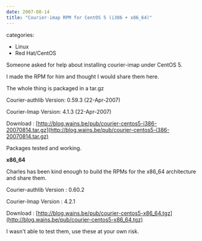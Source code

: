 ```yaml
---
date: 2007-08-14
title: "Courier-imap RPM for CentOS 5 (i386 + x86_64)"
---
```








categories:
- Linux
- Red Hat/CentOS


Someone asked for help about installing courier-imap under CentOS 5.

I made the RPM for him and thought I would share them here.

The whole thing is packaged in a tar.gz

Courier-authlib
Version:	0.59.3 (22-Apr-2007)

Courier-Imap
Version:	4.1.3 (22-Apr-2007)

Download : [http://blog.wains.be/pub/courier-centos5-i386-20070814.tar.gz](http://blog.wains.be/pub/courier-centos5-i386-20070814.tar.gz)

Packages tested and working.


**x86_64**

Charles has been kind enough to build the RPMs for the x86_64 architecture and share them.

Courier-authlib
Version : 0.60.2

Courier-Imap
Version : 4.2.1

Download : [http://blog.wains.be/pub/courier-centos5-x86_64.tgz](http://blog.wains.be/pub/courier-centos5-x86_64.tgz)

I wasn't able to test them, use these at your own risk.

